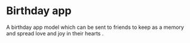# Birthday app

A birthday app model which can be sent to friends to keep as a memory and spread love and joy in their hearts . 